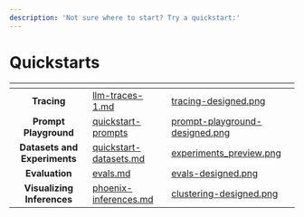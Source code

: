 ```yaml
---
description: 'Not sure where to start? Try a quickstart:'
---
```


# Quickstarts

<table data-view="cards" data-full-width="false"><thead><tr><th align="center"></th><th data-hidden data-card-target data-type="content-ref"></th><th data-hidden data-card-cover data-type="files"></th></tr></thead><tbody><tr><td align="center"><strong>Tracing</strong></td><td><a href="tracing/llm-traces-1.md">llm-traces-1.md</a></td><td><a href=".gitbook/assets/tracing-designed.png">tracing-designed.png</a></td></tr><tr><td align="center"><strong>Prompt Playground</strong></td><td><a href="prompt-engineering/quickstart-prompts/">quickstart-prompts</a></td><td><a href=".gitbook/assets/prompt-playground-designed.png">prompt-playground-designed.png</a></td></tr><tr><td align="center"><strong>Datasets and Experiments</strong></td><td><a href="datasets-and-experiments/quickstart-datasets.md">quickstart-datasets.md</a></td><td><a href=".gitbook/assets/experiments_preview.png">experiments_preview.png</a></td></tr><tr><td align="center"><strong>Evaluation</strong></td><td><a href="evaluation/evals.md">evals.md</a></td><td><a href=".gitbook/assets/evals-designed.png">evals-designed.png</a></td></tr><tr><td align="center"><strong>Visualizing Inferences</strong></td><td><a href="inferences/phoenix-inferences.md">phoenix-inferences.md</a></td><td><a href=".gitbook/assets/clustering-designed.png">clustering-designed.png</a></td></tr></tbody></table>

